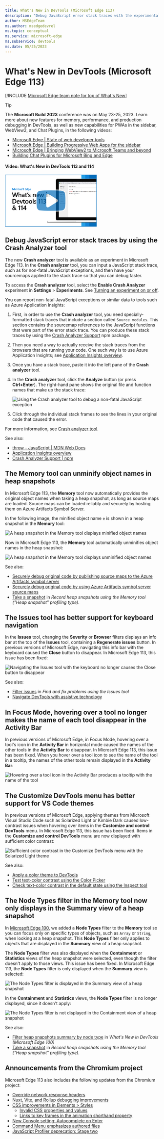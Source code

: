 ```yaml
---
title: What's New in DevTools (Microsoft Edge 113)
description: "Debug JavaScript error stack traces with the experimental Crash analyzer tool. The Memory tool can now unminify object names in heap snapshots. The Issues tool has better support for keyboard navigation. And more."
author: MSEdgeTeam
ms.author: msedgedevrel
ms.topic: conceptual
ms.service: microsoft-edge
ms.subservice: devtools
ms.date: 05/25/2023
---
```

# What's New in DevTools (Microsoft Edge 113)

[!INCLUDE [Microsoft Edge team note for top of What's New](../../includes/edge-whats-new-note.md)]

> [!TIP]
> The **Microsoft Build 2023** conference was on May 23-25, 2023.  Learn more about new features for memory, performance, and production debugging in DevTools, as well as new capabilities for PWAs in the sidebar, WebView2, and Chat Plugins, in the following videos:
> * [Microsoft Edge | State of web developer tools](https://www.youtube.com/watch?v=yDFmQNu3TSg&list=PL4z1-7pjJU6zJT3PBQ4mTbNg2wtX7Lt52)
> * [Microsoft Edge | Building Progressive Web Apps for the sidebar](https://www.youtube.com/watch?v=9u8lRzRUayw&list=PL4z1-7pjJU6zJT3PBQ4mTbNg2wtX7Lt52)
> * [Microsoft Edge | Bringing WebView2 to Microsoft Teams and beyond](https://www.youtube.com/watch?v=s3tDUvaoCP4&list=PL4z1-7pjJU6zJT3PBQ4mTbNg2wtX7Lt52)
> * [Building Chat Plugins for Microsoft Bing and Edge](https://www.youtube.com/watch?v=Q-5M7EYjl6U&list=PL4z1-7pjJU6zJT3PBQ4mTbNg2wtX7Lt52)


<!-- ------------------------------ -->
#### Video: What's New in DevTools 113 and 114

[![Thumbnail image for video "What's New in DevTools 113 and 114"](./devtools-113-images/devtools-whatsnew-113-114.png)](https://www.youtube.com/watch?v=jtKVcLaA5Yw)


<!-- ====================================================================== -->
## Debug JavaScript error stack traces by using the Crash Analyzer tool

<!-- Subtitle: Turn on the "Enable Crash Analyzer" experiment and paste in your error stack trace with source map references for faster debugging. -->

The new **Crash analyzer** tool is available as an experiment in Microsoft Edge 113.  In the **Crash analyzer** tool, you can input a JavaScript stack trace, such as for non-fatal JavaScript exceptions, and then have your sourcemaps applied to the stack trace so that you can debug faster.

To access the **Crash analyzer** tool, select the **Enable Crash Analyzer** experiment in **Settings** > **Experiments**.  See [Turning an experiment on or off](../../../experimental-features/index.md#turning-an-experiment-on-or-off).

You can report non-fatal JavaScript exceptions or similar data to tools such as Azure Application Insights:

1. First, in order to use the **Crash analyzer** tool, you need specially-formatted stack traces that include a section called `Source modules`.  This section contains the sourcemap references to the JavaScript functions that were part of the error stack trace.  You can produce these stack traces by using the [Crash Analyzer Support](https://www.npmjs.com/package/@microsoft/edge-devtools-crash-analyzer-support) npm package.

1. Then you need a way to actually receive the stack traces from the browsers that are running your code.  One such way is to use Azure Application Insights; see [Application Insights overview](/azure/azure-monitor/app/app-insights-overview).

1. Once you have a stack trace, paste it into the left pane of the **Crash analyzer** tool.

1. In the **Crash analyzer** tool, click the **Analyze** button (or press **Ctrl+Enter**).  The right-hand pane shows the original file and function names that make up the stack trace:

   ![Using the Crash analyzer tool to debug a non-fatal JavaScript exception](./devtools-113-images/crash-analyzer-tool.png)

1. Click through the individual stack frames to see the lines in your original code that caused the error.

For more information, see [Crash analyzer tool](../../../crash-analyzer/index.md).

See also:
* [throw - JavaScript | MDN Web Docs](https://developer.mozilla.org/docs/Web/JavaScript/Reference/Statements/throw)
* [Application Insights overview](/azure/azure-monitor/app/app-insights-overview)
* [Crash Analyzer Support | npm](https://www.npmjs.com/package/@microsoft/edge-devtools-crash-analyzer-support)


<!-- ====================================================================== -->
## The Memory tool can unminify object names in heap snapshots

<!-- Subtitle: DevTools applies your sourcemaps to a heap snapshot in the Memory tool, so that you can see unminified object names. -->

In Microsoft Edge 113, the **Memory** tool now automatically provides the original object names when taking a heap snapshot, as long as source maps are loaded.  Source maps can be loaded reliably and securely by hosting them on Azure Artifacts Symbol Server.

In the following image, the minified object name `e` is shown in a heap snapshot in the **Memory** tool:

![A heap snapshot in the Memory tool displays minified object names](./devtools-113-images/minified-object-name-memory-tool.png)

Now in Microsoft Edge 113, the **Memory** tool automatically unminifies object names in the heap snapshot:

![A heap snapshot in the Memory tool displays unminified object names](./devtools-113-images/unminified-object-name-memory-tool.png)
<!-- png:
1. Open Edge Stable.
2. Go to: https://outlook-sdf.office.com/mail/
3. Don't show the Outlook UI - undock DevTools.
4. Open DevTools > Memory.
5. Take a heap snapshot.
6. Expand Window, expand Window, find stylesheet e and draw a red box around e.
-->

See also:
* [Securely debug original code by publishing source maps to the Azure Artifacts symbol server](../../../javascript/publish-source-maps-to-azure.md)
* [Securely debug original code by using Azure Artifacts symbol server source maps](../../../javascript/consume-source-maps-from-azure.md)
* [Take a snapshot](../../../memory-problems/heap-snapshots.md#take-a-snapshot) in _Record heap snapshots using the Memory tool ("Heap snapshot" profiling type)_.


<!-- ====================================================================== -->
## The Issues tool has better support for keyboard navigation

<!-- Subtitle: In previous versions of Microsoft Edge, certain Close buttons in the issues tool were not displayed when navigating via the keyboard. In Microsoft Edge 113, this issue has been fixed. -->

In the **Issues** tool, changing the **Severity** or **Browser** filters displays an info bar at the top of the **Issues** tool, containing a **Regenerate issues** button.  In previous versions of Microsoft Edge, navigating this info bar with the keyboard caused the **Close** button to disappear.  In Microsoft Edge 113, this issue has been fixed:

![Navigating the Issues tool with the keyboard no longer causes the Close button to disappear](./devtools-113-images/issues-tool-regenerate-infobar-close-button.png)

See also:
* [Filter issues](../../../issues/index.md#filter-issues) in _Find and fix problems using the Issues tool_
* [Navigate DevTools with assistive technology](../../../accessibility/navigation.md)


<!-- ====================================================================== -->
## In Focus Mode, hovering over a tool no longer makes the name of each tool disappear in the Activity Bar

<!-- Subtitle: With the Activity Bar in the horizontal orientation, you can now see the name of each tool and hover over the tool icon to see a tooltip. -->

In previous versions of Microsoft Edge, in Focus Mode, hovering over a tool's icon in the **Activity Bar** in horizontal mode caused the names of the other tools in the **Activity Bar** to disappear.  In Microsoft Edge 113, this issue has been fixed.  When you hover over a tool icon to see the name of the tool in a tooltip, the names of the other tools remain displayed in the **Activity Bar**:

![Hovering over a tool icon in the Activity Bar produces a tooltip with the name of the tool](./devtools-113-images/focus-mode-tooltip.png)


<!-- ====================================================================== -->
## The Customize DevTools menu has better support for VS Code themes

<!-- Subtitle: Customize DevTools to match VS Code with themes like Solarized Light, Kimbie Dark, Monokai, or Tomorrow Night Blue. -->
<!-- Reviewer: Irene Cho -->

In previous versions of Microsoft Edge, applying themes from Microsoft Visual Studio Code such as Solarized Light or Kimbie Dark caused low-contrast issues when hovering over items in the **Customize and control DevTools** menu.  In Microsoft Edge 113, this issue has been fixed.  Items in the **Customize and control DevTools** menu are now displayed with sufficient color contrast:

![Sufficient color contrast in the Customize DevTools menu with the Solarized Light theme](./devtools-113-images/themes-contrast-in-context-menu.png)

See also:
* [Apply a color theme to DevTools](../../../customize/theme.md)
* [Test text-color contrast using the Color Picker](../../../accessibility/color-picker.md)
* [Check text-color contrast in the default state using the Inspect tool](../../../accessibility/test-inspect-text-contrast.md)


<!-- ====================================================================== -->
## The Node Types filter in the Memory tool now only displays in the Summary view of a heap snapshot

<!-- Subtitle: The Containment and Statistics views for heap snapshots no longer display the Node Types filter, since the filter doesn't apply to those views. -->

In [Microsoft Edge 100](../../2022/03/devtools-100.md#filter-heap-snapshots-summary-by-node-type), we added a **Node Types** filter to the **Memory** tool so you can focus only on specific types of objects, such as `Array` or `String`, when looking at a heap snapshot.  This **Node Types** filter only applies to objects that are displayed in the **Summary** view of a heap snapshot.

The **Node Types** filter was also displayed when the **Containment** or **Statistics** views of the heap snapshot were selected, even though the filter doesn't apply to those views.  This issue has been fixed.  In Microsoft Edge 113, the **Node Types** filter is only displayed when the **Summary** view is selected:

![The Node Types filter is displayed in the Summary view of a heap snapshot](./devtools-113-images/memory-tool-node-filter-summary.png)

In the **Containment** and **Statistics** views, the **Node Types** filter is no longer displayed, since it doesn't apply:

![The Node Types filter is not displayed in the Containment view of a heap snapshot](./devtools-113-images/memory-tool-node-filter-containment.png)

See also:
* [Filter heap snapshots summary by node type](../../2022/03/devtools-100.md#filter-heap-snapshots-summary-by-node-type)  in _What's New in DevTools (Microsoft Edge 100)_
* [Take a snapshot](../../../memory-problems/heap-snapshots.md#take-a-snapshot) in _Record heap snapshots using the Memory tool ("Heap snapshot" profiling type)_.


<!-- ====================================================================== -->
## Announcements from the Chromium project

Microsoft Edge 113 also includes the following updates from the Chromium project:

* [Override network response headers](https://developer.chrome.com/blog/new-in-devtools-113/#network)
* [Nuxt, Vite, and Rollup debugging improvements](https://developer.chrome.com/blog/new-in-devtools-113/#debug)
* [CSS improvements in Elements > Styles](https://developer.chrome.com/blog/new-in-devtools-113/#css)
   * [Invalid CSS properties and values](https://developer.chrome.com/blog/new-in-devtools-113/#invalid-css)
   * [Links to key frames in the animation shorthand property](https://developer.chrome.com/blog/new-in-devtools-113/#animation-key-frames)
* [New Console setting: Autocomplete on Enter](https://developer.chrome.com/blog/new-in-devtools-113/#console)
* [Command Menu emphasizes authored files](https://developer.chrome.com/blog/new-in-devtools-113/#command-menu)
* [JavaScript Profiler deprecation: Stage two](https://developer.chrome.com/blog/new-in-devtools-113/#js-profiler)


<!-- ====================================================================== -->
<!-- uncomment if content is copied from developer.chrome.com to this page -->

<!-- > [!NOTE]
> Portions of this page are modifications based on work created and [shared by Google](https://developers.google.com/terms/site-policies) and used according to terms described in the [Creative Commons Attribution 4.0 International License](https://creativecommons.org/licenses/by/4.0).
> The original page for announcements from the Chromium project is [What's New in DevTools (Chrome 113)](https://developer.chrome.com/blog/new-in-devtools-113) and is authored by [Jecelyn Yeen](https://developers.google.com/web/resources/contributors#jecelynyeen) (Developer advocate working on Chrome DevTools at Google). -->


<!-- ====================================================================== -->
<!-- uncomment if content is copied from developer.chrome.com to this page -->

<!-- [![Creative Commons License](../../../../media/cc-logo/88x31.png)](https://creativecommons.org/licenses/by/4.0)
This work is licensed under a [Creative Commons Attribution 4.0 International License](https://creativecommons.org/licenses/by/4.0). -->
